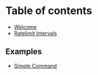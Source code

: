 # Table of contents

* [Welcome](README.md)
* [Ratelimit Intervals](ratelimit-intervals.md)

## Examples

* [Simple Command](examples/simple-command.md)

